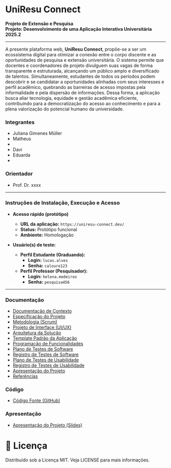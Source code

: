 # UniResu Connect

**Projeto de Extensão e Pesquisa**
<br>
**Projeto: Desenvolvimento de uma Aplicação Interativa Universitária**
<br>
**2025.2**

---

A presente plataforma web, **UniResu Connect**, propõe-se a ser um ecossistema digital para otimizar a conexão entre o corpo discente e as oportunidades de pesquisa e extensão universitária. O sistema permite que docentes e coordenadores de projeto divulguem suas vagas de forma transparente e estruturada, alcançando um público amplo e diversificado de talentos. Simultaneamente, estudantes de todos os períodos podem descobrir e se candidatar a oportunidades alinhadas com seus interesses e perfil acadêmico, quebrando as barreiras de acesso impostas pela informalidade e pela dispersão de informações. Dessa forma, a aplicação busca aliar tecnologia, equidade e gestão acadêmica eficiente, contribuindo para a democratização do acesso ao conhecimento e para a plena valorização do potencial humano da universidade.

### **Integrantes**

* Juliana Gimenes Müller
* Matheus
* 
* Davi 
* Eduarda
* 

### **Orientador**

* Prof. Dr. xxxx

---

### **Instruções de Instalação, Execução e Acesso**

* **Acesso rápido (protótipo)**
    * **URL da aplicação:** `https://uniresu-connect.dev/`
    * **Status:** Protótipo funcional
    * **Ambiente:** Homologação
* **Usuário(s) de teste:**

    * **Perfil Estudante (Graduando):**
        * **Login:** `lucas.alves`
        * **Senha:** `calouro123`
    * **Perfil Professor (Pesquisador):**
        * **Login:** `helena.medeiros`
        * **Senha:** `pesquisa456`

---

### **Documentação**

* [Documentação de Contexto](#)
* [Especificação do Projeto](#)
* [Metodologia (Scrum)](#)
* [Projeto de Interface (UI/UX)](#)
* [Arquitetura da Solução](#)
* [Template Padrão da Aplicação](#)
* [Programação de Funcionalidades](#)
* [Plano de Testes de Software](#)
* [Registro de Testes de Software](#)
* [Plano de Testes de Usabilidade](#)
* [Registro de Testes de Usabilidade](#)
* [Apresentação do Projeto](#)
* [Referências](#)

### **Código**

* [Código Fonte (GitHub)](https://github.com/seu-usuario/uniresu-connect)

### **Apresentação**

* [Apresentação do Projeto (Slides)](./link-para-apresentacao.pdf)


# 📝 Licença

Distribuído sob a Licença MIT. Veja LICENSE para mais informações.

